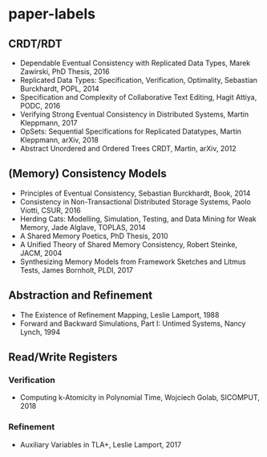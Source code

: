 # paper-labels

## CRDT/RDT
- Dependable Eventual Consistency with Replicated Data Types, Marek Zawirski, PhD Thesis, 2016
- Replicated Data Types: Specification, Verification, Optimality, Sebastian Burckhardt, POPL, 2014
- Specification and Complexity of Collaborative Text Editing, Hagit Attiya, PODC, 2016
- Verifying Strong Eventual Consistency in Distributed Systems, Martin Kleppmann, 2017
- OpSets: Sequential Specifications for Replicated Datatypes, Martin Kleppmann, arXiv, 2018
- Abstract Unordered and Ordered Trees CRDT, Martin, arXiv, 2012

## (Memory) Consistency Models
- Principles of Eventual Consistency, Sebastian Burckhardt, Book, 2014
- Consistency in Non-Transactional Distributed Storage Systems, Paolo Viotti, CSUR, 2016
- Herding Cats: Modelling, Simulation, Testing, and Data Mining for Weak Memory, Jade Alglave, TOPLAS, 2014
- A Shared Memory Poetics, PhD Thesis, 2010
- A Unified Theory of Shared Memory Consistency, Robert Steinke, JACM, 2004
- Synthesizing Memory Models from Framework Sketches and Litmus Tests, James Bornholt, PLDI, 2017

## Abstraction and Refinement
- The Existence of Refinement Mapping, Leslie Lamport, 1988
- Forward and Backward Simulations, Part I: Untimed Systems, Nancy Lynch, 1994

## Read/Write Registers
### Verification
- Computing k-Atomicity in Polynomial Time, Wojciech Golab, SICOMPUT, 2018

### Refinement
- Auxiliary Variables in TLA+, Leslie Lamport, 2017
